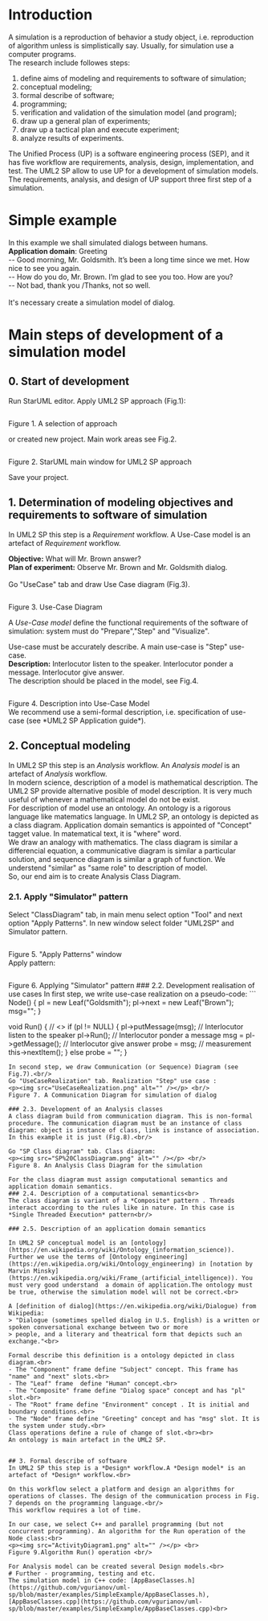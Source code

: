 # Introduction
A simulation is a reproduction of behavior a study object, i.e. reproduction of algorithm unless is simplistically say. 
Usually, for simulation use a computer programs.  
The research include followes steps:
1. define aims of modeling and requirements to software of simulation;
2. conceptual modeling;
3. formal describe of software;
4. programming;
5. verification and validation of the simulation model (and program);
6. draw up a general plan of experiments;
7. draw up a tactical plan and execute experiment;
8. analyze results of experiments.

The Unified Process (UP) is a software engineering process (SEP), and it has five workflow are requirements, analysis, design, implementation, and test. The UML2 SP allow to use UP for a development of simulation models. The  requirements, analysis, and design of UP support three first step of a simulation.

# Simple example
In this example we shall simulated dialogs between humans.<br/>
**Application domain**: Greeting <br/>
-- Good morning, Mr. Goldsmith. It’s been a long time since we met. How nice to see you again.<br/>
-- How do you do, Mr. Brown. I’m glad to see you too. How are you?<br/>
-- Not bad, thank you /Thanks, not so well.<br/><br/>
It's necessary create a simulation model of dialog.

# Main steps of development of a simulation model
## 0. Start of development
Run StarUML editor. Apply UML2 SP approach (Fig.1):
<p><img src="images/Start_1.png" alt="" /></p>
Figure 1. A selection of approach<br/>

or created new project. Main work areas see Fig.2.
<p><img src="images/Start_2.png" alt="" /></p>
Figure 2. StarUML main window for UML2 SP approach

Save your project.
## 1. Determination of modeling objectives and requirements to software of simulation
In UML2 SP this step is a *Requirement* workflow. A Use-Case model is an artefact of *Requirement* workflow.<br/>

**Objective:** What will Mr. Brown answer?<br/>
**Plan of experiment:** Observe Mr. Brown and Mr. Goldsmith dialog.<br/><br/>
Go "UseCase" tab and draw Use Case diagram (Fig.3).<br>
<p><img src="UseCase.png" alt="" /></p>
Figure 3. Use-Case Diagram<br/>

A *Use-Case model* define the functional requirements of the software of simulation: system must do "Prepare","Step" and "Visualize".<br/>

Use-case must be accurately describe. A main use-case is "Step" use-case.<br/> 
**Description:** Interlocutor listen to the speaker. Interlocutor ponder a message. Interlocutor give answer.<br/>
The description should be placed in the model, see Fig.4.
<p><img src="UseCase1.png" alt="" /></p>
Figure 4. Description into Use-Case Model<br/>
We recommend use a semi-formal description, i.e. specification of use-case (see *UML2 SP Application guide*).

## 2. Conceptual modeling
In UML2 SP this step is an *Analysis* workflow. An *Analysis model* is an artefact of *Analysis* workflow.<br/>
In modern science, description of a model is mathematical description. The UML2 SP provide alternative posible of model description. It is very much useful of whenever a mathematical model do not be exist.<br/>
For description of model use an ontology. An ontology is a rigorous language like matematics language. In UML2 SP, an ontology is depicted as a class diagram. Application domain semantics is appointed of  "Concept" tagget value. In matematical text, it is "where" word.<br/>
We draw an analogy with mathematics. The class diagram is similar a differencial equation, a communicative  diagram is similar a particular solution, and sequence diagram is similar a graph of function. We understend "similar" as "same role" to description of model.<br/>
So, our end aim is to create Analysis Class Diagram.<br/>

### 2.1. Apply "Simulator" pattern
Select "ClassDiagram" tab, in main menu select option  "Tool" and next option "Apply Patterns". In new window select folder "UML2SP" and Simulator pattern.<br/>
<p><img src="images/SimulatorPattern_1.png" alt="" /></p>
Figure 5. "Apply Patterns" window<br/>
Apply pattern:
<p><img src="images/SimulatorPattern_2.png" alt="" /></p>
Figure 6. Applying "Simulator" pattern
### 2.2. Development realisation of use cases
In first step, we write use-case realization on a pseudo-code:
```
Node() {
	pl = new Leaf("Goldsmith");
	pl->next = new Leaf("Brown");
	msg="";
}

void Run() { // <<Exist>>
if (pl != NULL) {
	pl->putMessage(msg);      // Interlocutor listen to the speaker
	pl->Run();                // Interlocutor ponder a message
	msg = pl->getMessage();   // Interlocutor give answer
	probe = msg; // measurement
this->nextItem();
} else probe = "<close dialog>";
}
```
In second step, we draw Communication (or Sequence) Diagram (see Fig.7).<br/>
Go "UseCaseRealization" tab. Realization "Step" use case :
<p><img src="UseCaseRealization.png" alt="" /></p> <br/>
Figure 7. A Communication Diagram for simulation of dialog

### 2.3. Development of an Analysis classes
A class diagram build from communication diagram. This is non-formal procedure. The communication diagram must be an instance of class diagram: object is instance of class, link is instance of association. In this example it is just (Fig.8).<br/>

Go "SP Class diagram" tab. Class diagram:
<p><img src="SP%20ClassDiagram.png" alt="" /></p> <br/>
Figure 8. An Analysis Class Diagram for the simulation

For the class diagram must assign computational semantics and application domain semantics.
### 2.4. Description of a computational semantics<br> 
The class diagram is variant of a *Composite* pattern . Threads interact according to the rules like in nature. In this case is *Single Threaded Execution* pattern<br/>

### 2.5. Description of an application domain semantics

In UML2 SP conceptual model is an [ontology](https://en.wikipedia.org/wiki/Ontology_(information_science)).  Further we use the terms of [Ontology engineering](https://en.wikipedia.org/wiki/Ontology_engineering) in [notation by Marvin Minsky](https://en.wikipedia.org/wiki/Frame_(artificial_intelligence)). You must very good understand  a domain of application.The ontology must be true, otherwise the simulation model will not be correct.<br>

A [definition of dialog](https://en.wikipedia.org/wiki/Dialogue) from Wikipedia:
> "Dialogue (sometimes spelled dialog in U.S. English) is a written or spoken conversational exchange between two or more 
> people, and a literary and theatrical form that depicts such an exchange."<br>

Formal describe this definition is a ontology depicted in class diagram.<br> 
- The "Component" frame define "Subject" concept. This frame has "name" and "next" slots.<br>
- The "Leaf" frame  define "Human" concept.<br>
- The "Composite" frame define "Dialog space" concept and has "pl" slot.<br>
- The "Root" frame define "Environment" concept . It is initial and boundary conditions.<br>
- The "Node" frame define "Greeting" concept and has "msg" slot. It is the system under study.<br>
Class operations define a rule of change of slot.<br><br>
An ontology is main artefact in the UML2 SP.


## 3. Formal describe of software
In UML2 SP this step is a *Design* workflow.A *Design model* is an artefact of *Design* workflow.<br>

On this workflow select a platform and design an algorithms for operations of classes. The design of the communication process in Fig. 7 depends on the programming language.<br/>
This workflow requires a lot of time.

In our case, we select C++ and parallel programming (but not concurrent programming). An algorithm for the Run operation of the Node class:<br>
<p><img src="ActivityDiagram1.png" alt="" /></p> <br>
Figure 9.Algorithm Run() operation <br/>

For Analysis model can be created several Design models.<br>
# Further - programming, testing and etc.
The simulation model in C++ code: [AppBaseClasses.h](https://github.com/vgurianov/uml-sp/blob/master/examples/SimpleExample/AppBaseClasses.h), [AppBaseClasses.cpp](https://github.com/vgurianov/uml-sp/blob/master/examples/SimpleExample/AppBaseClasses.cpp)<br>

